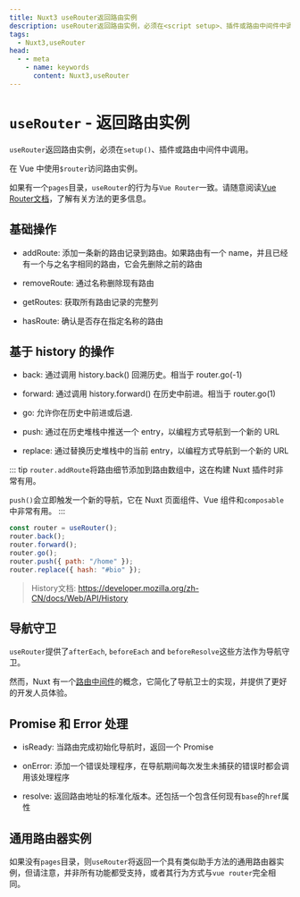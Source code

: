 ```yaml
---
title: Nuxt3 useRouter返回路由实例
description: useRouter返回路由实例，必须在<script setup>、插件或路由中间件中调用。在 Vue 中使用$router访问路由实例。
tags: 
  - Nuxt3,useRouter
head:
  - - meta
    - name: keywords
      content: Nuxt3,useRouter
---
```


# `useRouter` - 返回路由实例

`useRouter`返回路由实例，必须在`setup()`、插件或路由中间件中调用。

在 Vue 中使用`$router`访问路由实例。

如果有一个`pages`目录，`useRouter`的行为与`Vue Router`一致。请随意阅读[Vue Router文档](https://router.vuejs.org/zh/api/#addroute)，了解有关方法的更多信息。

## 基础操作

- addRoute: 添加一条新的路由记录到路由。如果路由有一个 name，并且已经有一个与之名字相同的路由，它会先删除之前的路由

- removeRoute: 通过名称删除现有路由

- getRoutes: 获取所有路由记录的完整列

- hasRoute: 确认是否存在指定名称的路由


## 基于 history 的操作

- back: 通过调用 history.back() 回溯历史。相当于 router.go(-1)

- forward: 通过调用 history.forward() 在历史中前进。相当于 router.go(1)

- go: 允许你在历史中前进或后退.

- push: 通过在历史堆栈中推送一个 entry，以编程方式导航到一个新的 URL

- replace: 通过替换历史堆栈中的当前 entry，以编程方式导航到一个新的 URL

::: tip
`router.addRoute`将路由细节添加到路由数组中，这在构建 Nuxt 插件时非常有用。

`push()`会立即触发一个新的导航，它在 Nuxt 页面组件、Vue 组件和`composable`中非常有用。
:::

```js
const router = useRouter();
router.back();
router.forward();
router.go();
router.push({ path: "/home" });
router.replace({ hash: "#bio" });
```

> History文档: https://developer.mozilla.org/zh-CN/docs/Web/API/History

## 导航守卫

`useRouter`提供了`afterEach`, `beforeEach` and `beforeResolve`这些方法作为导航守卫。

然而，Nuxt 有一个[路由中间件](/nuxt3/directory-middleware)的概念，它简化了导航卫士的实现，并提供了更好的开发人员体验。

## Promise 和 Error 处理

- isReady: 当路由完成初始化导航时，返回一个 Promise

- onError: 添加一个错误处理程序，在导航期间每次发生未捕获的错误时都会调用该处理程序

- resolve: 返回路由地址的标准化版本。还包括一个包含任何现有`base`的`href`属性

## 通用路由器实例

如果没有`pages`目录，则`useRouter`将返回一个具有类似助手方法的通用路由器实例，但请注意，并非所有功能都受支持，或者其行为方式与`vue router`完全相同。